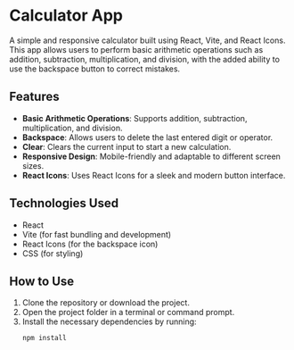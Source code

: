 # Calculator App

A simple and responsive calculator built using React, Vite, and React Icons. This app allows users to perform basic arithmetic operations such as addition, subtraction, multiplication, and division, with the added ability to use the backspace button to correct mistakes.

## Features

- **Basic Arithmetic Operations**: Supports addition, subtraction, multiplication, and division.
- **Backspace**: Allows users to delete the last entered digit or operator.
- **Clear**: Clears the current input to start a new calculation.
- **Responsive Design**: Mobile-friendly and adaptable to different screen sizes.
- **React Icons**: Uses React Icons for a sleek and modern button interface.

## Technologies Used

- React
- Vite (for fast bundling and development)
- React Icons (for the backspace icon)
- CSS (for styling)

## How to Use

1. Clone the repository or download the project.
2. Open the project folder in a terminal or command prompt.
3. Install the necessary dependencies by running:
   ```bash
   npm install
